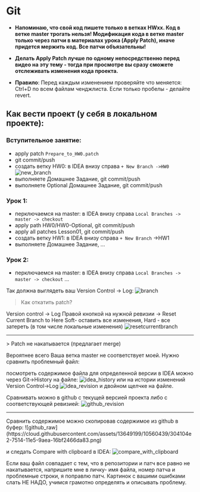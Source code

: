 Git
==============

- **Напоминаю, что cвой код пишете только в ветках HWxx. Код в ветке master трогать нельзя!
Модификация кода в ветке master только через патчи в материалах урока (Apply Patch), иначе придется мержить код.
Все патчи объязательны!**

- **Делать Apply Patch лучше по одному непосредственно перед видео на эту тему - тогда при просмотре вы сразу сможете отслеживать изменения кода проекта.**

- **Правило**: Перед каждым изменением проверяйте что меняется: Ctrl+D по всем файлам ченджлиста.
Если только пробелы - делайте revert.

## Как вести проект (у себя в локальном проекте):
### Вступительное занятие:
- apply patch `Prepare_to_HW0.patch`
- git commit/push
- создать ветку HW0: в IDEA внизу справа `+ New Branch ->HW0`
![new_branch](https://cloud.githubusercontent.com/assets/13649199/13717279/8fcf7a42-e7f1-11e5-862f-b1fd3e302666.png)
- выполняете Домашнее Задание, git commit/push
- выполняете Optional Домашнее Задание, git commit/push

### Урок 1:
- перключаемся на master:  в IDEA внизу справа `Local Branches -> master -> checkout`
- apply path HW0/HW0-Optional,  git commit/push
- apply all patches Lesson01,  git commit/push
- создать ветку HW1: в IDEA внизу справа `+ New Branch` ->HW1
- выполняете Домашнее Задание, ...

### Урок 2:
- перключаемся на master:  в IDEA внизу справа `Local Branches -> master -> checkout`
...

Так должна выглядеть ваш Version Control -> Log:
![branch](https://cloud.githubusercontent.com/assets/13649199/13716918/15c2a456-e7ef-11e5-9db2-8f2db69ff1e3.png)

> Как откатить patch?

Version control -> Log
Правой кнопкой на нужной ревизии -> Reset Current Branch to Here
Soft- оставить все изменения, Hard - все затереть (в том числе локальные изменения)
![resetcurrentbranch](https://cloud.githubusercontent.com/assets/13649199/10559911/03be0a98-7503-11e5-98c6-eea3f062aba5.png)

<hr>
> Patch не накатывается (предлагает merge)

Вероятнее всего Ваша ветка master не соответствует моей.
Нужно сравнить проблемный файл:

посмотреть содержимое файла для определенной версии в IDEA можно
через Git->History на файле:
![idea_history](https://cloud.githubusercontent.com/assets/13649199/10560189/9f6b6046-750b-11e5-863e-6084cdeeb3ed.png)
или на истории изменений Version Control->Log
![idea_revision](https://cloud.githubusercontent.com/assets/13649199/10560200/e585d67e-750b-11e5-865c-a9485c68435f.png)
и двойном щелчке на файле.

Сравнивать можно в github с текущей версией проекта либо с соответствующей ревизией:
![github_revision](https://cloud.githubusercontent.com/assets/13649199/10560234/347dbeda-750d-11e5-8b03-a1b62b94166d.png)

<hr>
Сравнить содержимое можно скопировав содержимое из github в буфер:
![github_raw](https://cloud.githubusercontent.com/assets/13649199/10560439/304104e2-7514-11e5-9aea-16bf2466da83.png)

и следать Compare with clipboard в IDEA:
![compare_with_clipboard](https://cloud.githubusercontent.com/assets/13649199/10560411/4be3809a-7513-11e5-914e-94b4efb5b08e.png)

Если ваш файл совпадает с тем, что в репозитории и патч все равно не накатывается, напришите мне в личку- имя файла, номер патча и проблемные строки, я поправлю патч. Картинок с вашими ошибками слать НЕ НАДО, учимся грамотно определять и описывать проблему.